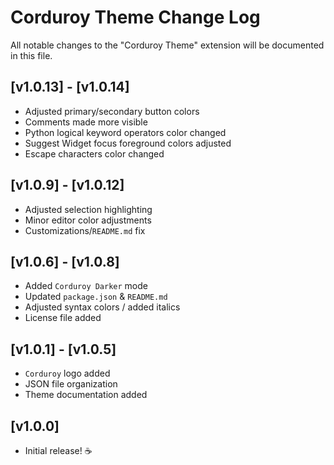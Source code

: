 # Corduroy Theme Change Log

All notable changes to the "Corduroy Theme" extension will be documented in this file.

## [v1.0.13] - [v1.0.14]
- Adjusted primary/secondary button colors
- Comments made more visible
- Python logical keyword operators color changed
- Suggest Widget focus foreground colors adjusted
- Escape characters color changed

## [v1.0.9] - [v1.0.12]
- Adjusted selection highlighting
- Minor editor color adjustments
- Customizations/`README.md` fix

## [v1.0.6] - [v1.0.8]

- Added `Corduroy Darker` mode
- Updated `package.json` & `README.md`
- Adjusted syntax colors / added italics
- License file added

## [v1.0.1] - [v1.0.5]

- `Corduroy` logo added
- JSON file organization
- Theme documentation added

## [v1.0.0]

- Initial release! ☕️

